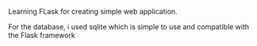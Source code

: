 <p>Learning FLask for creating simple web application.</p>
<p>For the database, i used sqlite which is simple to use and compatible with the Flask framework</p>
